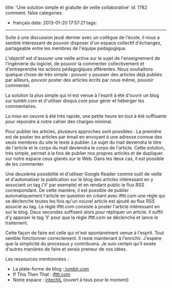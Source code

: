title: 'Une solution simple et gratuite de veille collaborative'
id: 1782
comment: false
categories:
  - français
date: 2013-01-20 17:57:21
tags:
---

Suite à une discussion jeudi dernier avec un collègue de l'école, il nous a semblé intéressant de pouvoir disposer d'un espace collectif d'échanges, partageable entre les membres de l'équipe pédagogique.

L'objectif est d'assurer une veille active sur le sujet de l'enseignement de l'ingénierie du logiciel, de pouvoir la commenter collectivement et d'entreprendre les actions pédagogiques afférentes. Nous souhaitons quelque chose de très simple : pouvoir y pousser des articles déjà publiés par ailleurs, pouvoir poster des articles écrits par nous même, pouvoir commenter.

La solution la plus simple qui m'est venue à l'esprit à été d'ouvrir un blog sur tumblr.com et d'utiliser disqus.com pour gérer et héberger les commentaires.

La mise en oeuvre à été très rapide, une petite heure en tout à été suffisante pour répondre à notre cahier des charges minimal.

Pour publier les articles, plusieurs approches sont possibles : La première est de poster les articles par émail en envoyant à une adresse connue des seuls membres du site le texte à publier. Le sujet du mail deviendra le titre de l'article et le corps du mail deviendra le corps de l'article. Cette solution, très simple, permet à la fois de publier nos propres articles et de dupliquer sur notre espace ceux glanés sur le Web. Dans les deux cas, il est possible de les commenter.

Une deuxième possibilité et d'utiliser Google Reader comme outil de veille et d'automatiser la publication sur le blog des articles intéressant en y associant un tag ('il' par exemple) et en rendant public le flux RSS correspondant. De cette manière, il est possible de publier automatiquement l'article en question en créant avec ifttt.com une règle qui se déclenche toutes les fois qu'un nouvel article est ajouté au flux RSS associé au tag. La règle ifttt.com consiste à poster l'article intéressant en sur le blog. Deux secondes suffisent alors pour répliquer un article. Il suffit d'y apposer le tag 'il' pour que la règle ifttt.com se déclenche et lance le traitement.

Cette façon de faire est celle qui m'est spontanément venue à l'esprit. Tout semble fonctionner correctement. Il reste maintenant à l'enrichir. J'espère que la simplicité du processus y contribuera. Je suis certain qu'il existe d'autres manières de faire et serais preneur de vos idées.

Les ressources mentionnées :

*   La plate-forme de blog :[ tumblr.com](http://www.tumblr.com "Tumblr")
*   If This Then That : [ifttt.com](http://www.ifttt.com "Ifttt")
*   Notre espace : [intechIL](http://intechil.tumblr.com "Veille collaboratibe") (ouvert à tous pour le moment)
&nbsp;

<!--cforms name="Vérification"-->